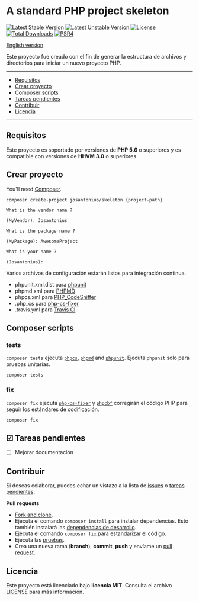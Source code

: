 # A standard PHP project skeleton

[![Latest Stable Version](https://poser.pugx.org/josantonius/Skeleton/v/stable)](https://packagist.org/packages/josantonius/Skeleton) [![Latest Unstable Version](https://poser.pugx.org/josantonius/Skeleton/v/unstable)](https://packagist.org/packages/josantonius/Skeleton) [![License](https://poser.pugx.org/josantonius/Skeleton/license)](LICENSE) [![Total Downloads](https://poser.pugx.org/josantonius/Skeleton/downloads)](https://packagist.org/packages/josantonius/Skeleton) [![PSR4](https://img.shields.io/badge/PSR-4-9b59b6.svg)](http://www.php-fig.org/psr/psr-4/)

[English version](README.md)

Este proyecto fue creado con el fin de generar la estructura de archivos y directorios para iniciar un nuevo proyecto PHP.

---

- [Requisitos](#requisitos)
- [Crear proyecto](#crear-proyecto)
- [Composer scripts](#composer-scripts)
- [Tareas pendientes](#-tareas-pendientes)
- [Contribuir](#contribuir)
- [Licencia](#licencia)

---

## Requisitos

Este proyecto es soportado por versiones de **PHP 5.6** o superiores y es compatible con versiones de **HHVM 3.0** o superiores.

## Crear proyecto

You'll need [Composer](http://getcomposer.org/download/).
    
```
composer create-project josantonius/skeleton {project-path}

What is the vendor name ?

(MyVendor): Josantonius

What is the package name ?

(MyPackage): AwesomeProject

What is your name ?

(Josantonius):
```

Varios archivos de configuración estarán listos para integración continua.

 * phpunit.xml.dist para [phpunit](http://phpunit.de/manual/current/en/index.html)
 * phpmd.xml para [PHPMD](https://phpmd.org)
 * phpcs.xml para [PHP_CodeSniffer](https://github.com/squizlabs/PHP_CodeSniffer/wiki)
 * .php_cs para [php-cs-fixer](https://github.com/FriendsOfPHP/PHP-CS-Fixer)
 * .travis.yml para [Travis CI](https://travis-ci.org/)

## Composer scripts

### tests

`composer tests` ejecuta [`phpcs`](https://github.com/squizlabs/PHP_CodeSniffer), [`phpmd`](https://github.com/phpmd/phpmd) and [`phpunit`](https://github.com/sebastianbergmann/phpunit). Ejecuta `phpunit` solo para pruebas unitarias.

```
composer tests
```

### fix

`composer fix` ejecuta [`php-cs-fixer`](https://github.com/FriendsOfPHP/PHP-CS-Fixer) y [`phpcbf`](https://github.com/squizlabs/PHP_CodeSniffer/wiki/Fixing-Errors-Automatically) corregirán el código PHP para seguir los estándares de codificación.

```
composer fix
```

## ☑ Tareas pendientes

- [ ] Mejorar documentación

## Contribuir

Si deseas colaborar, puedes echar un vistazo a la lista de
[issues](https://github.com/Josantonius/PHP-Skeleton/issues) o [tareas pendientes](#-tareas-pendientes).

**Pull requests**

* [Fork and clone](https://help.github.com/articles/fork-a-repo).
* Ejecuta el comando `composer install` para instalar dependencias.
  Esto también instalará las [dependencias de desarrollo](https://getcomposer.org/doc/03-cli.md#install).
* Ejecuta el comando `composer fix` para estandarizar el código.
* Ejecuta las [pruebas](#tests).
* Crea una nueva rama (**branch**), **commit**, **push** y envíame un
  [pull request](https://help.github.com/articles/using-pull-requests).

## Licencia

Este proyecto está licenciado bajo **licencia MIT**. Consulta el archivo [LICENSE](LICENSE) para más información.
